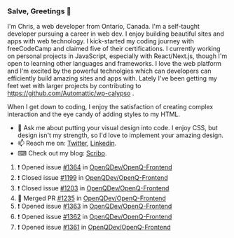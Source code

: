 ### Salve, Greetings 👋

I'm Chris, a web developer from Ontario, Canada. I'm a self-taught developer pursuing a career in web dev. I enjoy building beautiful sites and apps with web technology.
I kick-started my coding journey with freeCodeCamp and claimed five of their certifications.  I currently working on personal projects in JavaScript, especially with React/Next.js, though I'm open to learning other languages and frameworks. I love the web platform and I'm excited by the powerful technolgies which can developers can efficiently build amazing sites and apps with. Lately I've been getting my feet wet with larger projects by contributing to https://github.com/Automattic/wp-calypso .

When I get down to coding, I enjoy the satisfaction of creating complex interaction and the eye candy of adding styles to my HTML. 

- 💬 Ask me about putting your visual design into code. I enjoy CSS, but design isn't my strength, so I'd love to implement your amazing design.
- 📫 Reach me on: [Twitter](https://twitter.com/Christo28120856), [Linkedin](https://www.linkedin.com/in/christopher-stevers-07b9a5204/).
- ⌨ Check out my blog: [Scribo](https://christopherstevers.cf).
<!--
**Christopher-Stevers/Christopher-Stevers** is a ✨ _special_ ✨ repository because its `README.md` (this file) appears on your GitHub profile.

Here are some ideas to get you started:

- 🔭 I’m currently working on ...
- 🌱 I’m currently learning ...
- 👯 I’m looking to collaborate on ...
- 🤔 I’m looking for help with ...
- 😄 Pronouns: ...
- ⚡ Fun fact: ...
-->

<!--START_SECTION:activity-->
1. ❗️ Opened issue [#1364](https://github.com/OpenQDev/OpenQ-Frontend/issues/1364) in [OpenQDev/OpenQ-Frontend](https://github.com/OpenQDev/OpenQ-Frontend)
2. ❗️ Closed issue [#1199](https://github.com/OpenQDev/OpenQ-Frontend/issues/1199) in [OpenQDev/OpenQ-Frontend](https://github.com/OpenQDev/OpenQ-Frontend)
3. ❗️ Closed issue [#1203](https://github.com/OpenQDev/OpenQ-Frontend/issues/1203) in [OpenQDev/OpenQ-Frontend](https://github.com/OpenQDev/OpenQ-Frontend)
4. 🎉 Merged PR [#1235](https://github.com/OpenQDev/OpenQ-Frontend/pull/1235) in [OpenQDev/OpenQ-Frontend](https://github.com/OpenQDev/OpenQ-Frontend)
5. ❗️ Opened issue [#1363](https://github.com/OpenQDev/OpenQ-Frontend/issues/1363) in [OpenQDev/OpenQ-Frontend](https://github.com/OpenQDev/OpenQ-Frontend)
6. ❗️ Opened issue [#1362](https://github.com/OpenQDev/OpenQ-Frontend/issues/1362) in [OpenQDev/OpenQ-Frontend](https://github.com/OpenQDev/OpenQ-Frontend)
7. ❗️ Opened issue [#1361](https://github.com/OpenQDev/OpenQ-Frontend/issues/1361) in [OpenQDev/OpenQ-Frontend](https://github.com/OpenQDev/OpenQ-Frontend)
<!--END_SECTION:activity-->
